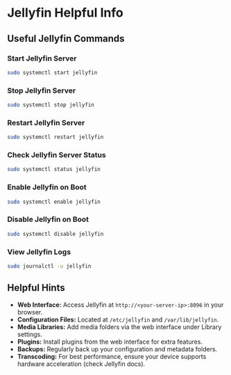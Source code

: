 # Jellyfin Helpful Info

## Useful Jellyfin Commands

### Start Jellyfin Server

```bash
sudo systemctl start jellyfin
```

### Stop Jellyfin Server

```bash
sudo systemctl stop jellyfin
```

### Restart Jellyfin Server

```bash
sudo systemctl restart jellyfin
```

### Check Jellyfin Server Status

```bash
sudo systemctl status jellyfin
```

### Enable Jellyfin on Boot

```bash
sudo systemctl enable jellyfin
```

### Disable Jellyfin on Boot

```bash
sudo systemctl disable jellyfin
```

### View Jellyfin Logs

```bash
sudo journalctl -u jellyfin
```

## Helpful Hints

- **Web Interface:** Access Jellyfin at `http://<your-server-ip>:8096` in your browser.
- **Configuration Files:** Located at `/etc/jellyfin` and `/var/lib/jellyfin`.
- **Media Libraries:** Add media folders via the web interface under Library settings.
- **Plugins:** Install plugins from the web interface for extra features.
- **Backups:** Regularly back up your configuration and metadata folders.
- **Transcoding:** For best performance, ensure your device supports hardware acceleration (check Jellyfin docs).
